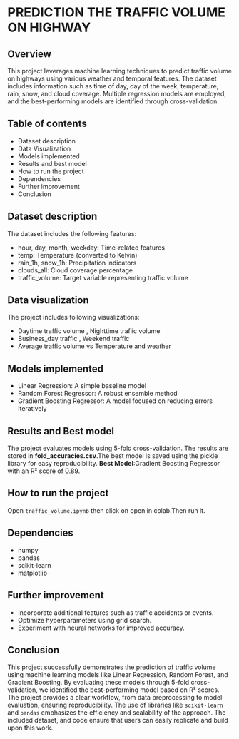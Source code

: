 # PREDICTION THE TRAFFIC VOLUME ON HIGHWAY

## Overview
This project leverages machine learning techniques to predict traffic volume on highways using various weather and temporal features. The dataset includes information such as time of day, day of the week, temperature, rain, snow, and cloud coverage. Multiple regression models are employed, and the best-performing models are identified through cross-validation.

## Table of contents

* Dataset description <br>
* Data Visualization <br>
* Models implemented <br>
* Results and best model <br>
* How to run the project <br>
* Dependencies <br>
* Further improvement <br>
* Conclusion <br>

## Dataset description
The dataset includes the following features:
* hour, day, month, weekday: Time-related features
* temp: Temperature (converted to Kelvin)
* rain_1h, snow_1h: Precipitation indicators
* clouds_all: Cloud coverage percentage
* traffic_volume: Target variable representing traffic volume

## Data visualization
The project includes following visualizations:
* Daytime traffic volume , Nighttime trafiic volume
* Business_day traffic , Weekend traffic
* Average traffic volume vs Temperature and weather

## Models implemented
* Linear Regression: A simple baseline model
* Random Forest Regressor: A robust ensemble method
* Gradient Boosting Regressor: A model focused on reducing errors iteratively

## Results and Best model
The project evaluates models using 5-fold cross-validation. The results are stored in __fold_accuracies.csv__.The best model is saved using the pickle library for easy reproducibility.
__Best Model__:Gradient Boosting Regressor with an R² score of 0.89.

## How to run the project
Open `traffic_volume.ipynb` then click on open in colab.Then run it.

## Dependencies
* numpy
* pandas
* scikit-learn
* matplotlib

## Further improvement
* Incorporate additional features such as traffic accidents or events.
* Optimize hyperparameters using grid search.
* Experiment with neural networks for improved accuracy.

## Conclusion
This project successfully demonstrates the prediction of traffic volume using machine learning models like Linear Regression, Random Forest, and Gradient Boosting. By evaluating these models through 5-fold cross-validation, we identified the best-performing model based on R² scores. The project provides a clear workflow, from data preprocessing to model evaluation, ensuring reproducibility. The use of libraries like `scikit-learn` and `pandas` emphasizes the efficiency and scalability of the approach. The included dataset, and code ensure that users can easily replicate and build upon this work.
